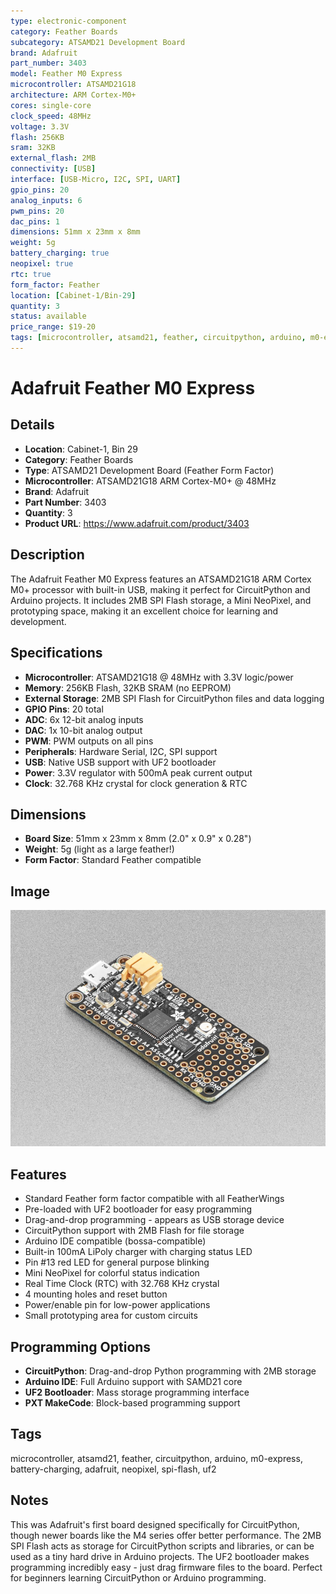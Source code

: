 ```yaml
---
type: electronic-component
category: Feather Boards
subcategory: ATSAMD21 Development Board
brand: Adafruit
part_number: 3403
model: Feather M0 Express
microcontroller: ATSAMD21G18
architecture: ARM Cortex-M0+
cores: single-core
clock_speed: 48MHz
voltage: 3.3V
flash: 256KB
sram: 32KB
external_flash: 2MB
connectivity: [USB]
interface: [USB-Micro, I2C, SPI, UART]
gpio_pins: 20
analog_inputs: 6
pwm_pins: 20
dac_pins: 1
dimensions: 51mm x 23mm x 8mm
weight: 5g
battery_charging: true
neopixel: true
rtc: true
form_factor: Feather
location: [Cabinet-1/Bin-29]
quantity: 3
status: available
price_range: $19-20
tags: [microcontroller, atsamd21, feather, circuitpython, arduino, m0-express, battery-charging, adafruit, neopixel, spi-flash, uf2]
---
```


# Adafruit Feather M0 Express

## Details

- **Location**: Cabinet-1, Bin 29
- **Category**: Feather Boards
- **Type**: ATSAMD21 Development Board (Feather Form Factor)
- **Microcontroller**: ATSAMD21G18 ARM Cortex-M0+ @ 48MHz
- **Brand**: Adafruit
- **Part Number**: 3403
- **Quantity**: 3
- **Product URL**: https://www.adafruit.com/product/3403

## Description

The Adafruit Feather M0 Express features an ATSAMD21G18 ARM Cortex M0+ processor with built-in USB, making it perfect for CircuitPython and Arduino projects. It includes 2MB SPI Flash storage, a Mini NeoPixel, and prototyping space, making it an excellent choice for learning and development.

## Specifications

- **Microcontroller**: ATSAMD21G18 @ 48MHz with 3.3V logic/power
- **Memory**: 256KB Flash, 32KB SRAM (no EEPROM)
- **External Storage**: 2MB SPI Flash for CircuitPython files and data logging
- **GPIO Pins**: 20 total
- **ADC**: 6x 12-bit analog inputs
- **DAC**: 1x 10-bit analog output
- **PWM**: PWM outputs on all pins
- **Peripherals**: Hardware Serial, I2C, SPI support
- **USB**: Native USB support with UF2 bootloader
- **Power**: 3.3V regulator with 500mA peak current output
- **Clock**: 32.768 KHz crystal for clock generation & RTC

## Dimensions

- **Board Size**: 51mm x 23mm x 8mm (2.0" x 0.9" x 0.28")
- **Weight**: 5g (light as a large feather!)
- **Form Factor**: Standard Feather compatible

## Image

![Adafruit Feather M0 Express](../attachments/3403-04.jpg)

## Features

- Standard Feather form factor compatible with all FeatherWings
- Pre-loaded with UF2 bootloader for easy programming
- Drag-and-drop programming - appears as USB storage device
- CircuitPython support with 2MB Flash for file storage
- Arduino IDE compatible (bossa-compatible)
- Built-in 100mA LiPoly charger with charging status LED
- Pin #13 red LED for general purpose blinking
- Mini NeoPixel for colorful status indication
- Real Time Clock (RTC) with 32.768 KHz crystal
- 4 mounting holes and reset button
- Power/enable pin for low-power applications
- Small prototyping area for custom circuits

## Programming Options

- **CircuitPython**: Drag-and-drop Python programming with 2MB storage
- **Arduino IDE**: Full Arduino support with SAMD21 core
- **UF2 Bootloader**: Mass storage programming interface
- **PXT MakeCode**: Block-based programming support

## Tags

microcontroller, atsamd21, feather, circuitpython, arduino, m0-express, battery-charging, adafruit, neopixel, spi-flash, uf2

## Notes

This was Adafruit's first board designed specifically for CircuitPython, though newer boards like the M4 series offer better performance. The 2MB SPI Flash acts as storage for CircuitPython scripts and libraries, or can be used as a tiny hard drive in Arduino projects. The UF2 bootloader makes programming incredibly easy - just drag firmware files to the board. Perfect for beginners learning CircuitPython or Arduino programming.
